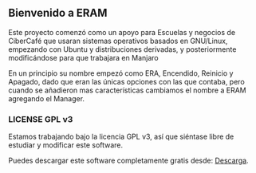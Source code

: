 ## Bienvenido a ERAM

Este proyecto comenzó como un apoyo para Escuelas y negocios de CiberCafé que usaran sistemas operativos basados en GNU/Linux, empezando con Ubuntu y distribuciones derivadas, y posteriormente modificándose para que trabajara en Manjaro

En un principio su nombre empezó como ERA, Encendido, Reinicio y Apagado, dado que eran las únicas opciones con las que contaba, pero cuando se añadieron mas características cambiamos el nombre a ERAM agregando el Manager.

### LICENSE GPL v3 

Estamos trabajando bajo la licencia GPL v3, así que siéntase libre de estudiar y modificar este software.


Puedes descargar este software completamente gratis desde: 
[Descarga](https://github.com/KajiiNarumi/ERAM/archive/master.zip).



